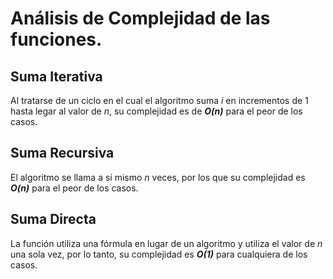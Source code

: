 # Análisis de Complejidad de las funciones.

## Suma Iterativa

Al tratarse de un ciclo en el cual el algoritmo suma *i* en incrementos de 1 hasta legar al valor de *n*, su complejidad es de ***O(n)*** para el peor de los casos.

## Suma Recursiva

El algoritmo se llama a sí mismo *n* veces, por los que su complejidad es ***O(n)*** para el peor de los casos.

## Suma Directa

La función utiliza una fórmula en lugar de un algoritmo y utiliza el valor de *n* una sola vez, por lo tanto, su complejidad es ***O(1)*** para cualquiera de los casos.
